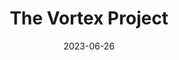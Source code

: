 ---
date: 2023-06-26
title: The Vortex Project
cardTitle: The Vortex Project
icons: ["fa-figma", "fa-sass"]
tags: ["project"]
eyebrow: Design
imageHero: /assets/dr-who-hero.jpg
imageTablet: /assets/dr-who-tablet.jpg
imageBreakout: /assets/dr-who-breakout.jpg
imageAlt: The Vortex Project
blurb: My adventures in building the ultimate Doctor Who experience. Figma, React, and Sass help build a blog that aims to be as timeless as the Doctor herself. Whovians unite!
description: The Vortex Project is a website dedicated to all things Doctor Who. I'm a huge fan of the BBC series, and wanted to show my love while diving deeper into my frontend skills. The website includes a web scraper to inject news articles scraped from the BBC's Doctor Who homepage, as well as consuming data from the Doctor Who API I created. The goal of this project was to build a react app from scratch, without the use of create-react-app. This project is still in development, so no live site yet, but feel free to explore the design files and repo below.
buttons: ["Web Scraper", "Figma", "GitHub"]
urls: [
    "https://dr-who-web-scraper.herokuapp.com/",
    "https://www.figma.com/file/AFbof5QUm3V16HLnbwDvt4/The-Vortex-Project?type=design&node-id=12-5&t=jqdmU54InO40HN0r-0",
    "https://github.com/Alliemack77/The-Vortex-Project",
]
---